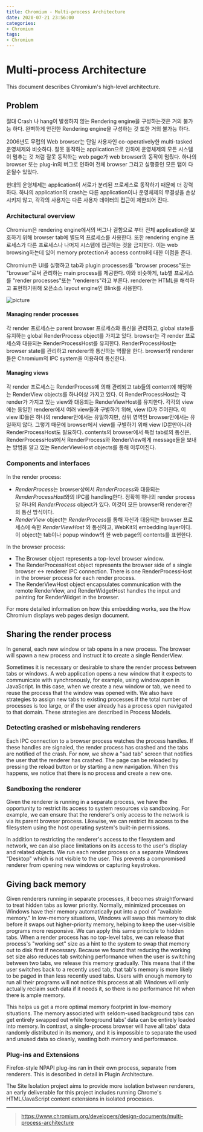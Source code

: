```yaml
---
title: Chromium - Multi-process Architecture
date: 2020-07-21 23:56:00
categories:
- Chromium
tags:
- Chromium
---
```


# Multi-process Architecture

This document describes Chromium's high-level architecture.

## Problem

절대 Crash 나 hang이 발생하지 않는 Rendering engine을 구성하는것은 거의 불가능 하다. 완벽하게 안전한 Rendering engine을 구성하는 것 또한 거의 불가능 하다.

2006년도 무렵의 Web browser는 단일 사용자인 co-operatively한 multi-tasked 운영체제와 비슷하다. 잘못 동작하는 application으로 인하여 운영체제의 모든 시스템이 멈추는 것 처럼 잘못 동작하는 web page가 web browser의 동작이 멈췄다. 하나의 browser 또는 plug-in의 버그로 인하여 전체 browser 그리고 실행중인 모든 탭이 다운될수 있었다.

현대의 운영체제는 application이 서로가 분리된 프로세스로 동작하기 때문에 더 강력하다. 하나의 application의 crash는 다른 application이나 운영체제의 무결성을 손상시키지 않고, 각각의 사용자는 다른 사용자 데이터의 접근이 제한되어 진다.

### Architectural overview

Chromium은 rendering engine에서의 버그나 결함으로 부터 전체 application을 보호하기 위해 browser tab에 별도의 프로세스를 사용한다. 또한 rendering engine 프로세스가 다른 프로세스나 나머지 시스템에 접근하는 것을 금지한다. 이는 web browsing하는데 있어 memory protection과 access control에 대한 이점을 준다. 

Chromium은 UI를 실행하고 tab과 plugin processes를 "browser process"또는 "browser"로써 관리하는 main process를 제공한다. 아와 비슷하게, tab별 프로세스를 "render processes"또는 "renderers"라고 부른다. renderer는 HTML을 해석하고 표현하기위해 오픈소스 layout engine인 Blink를 사용한다.

![picture](https://www.chromium.org/_/rsrc/1220197832277/developers/design-documents/multi-process-architecture/arch.png)

#### Managing render processes

각 render 프로세스는 parent browser 프로세스와 통신을 관리하고, global state를 유지하는 global RenderProcess object를 가지고 있다. browser는 각 render 프로세스와 대응되는 RenderProcessHost를 유지한다. RenderProcessHost는 browser state를 관리하고 renderer와 통신하는 역활을 한다. browser와 renderer들은 Chromium의 IPC system을 이용하여 통신한다.

#### Managing views

각 render 프로세스는 RenderProcess에 의해 관리되고 tab들의 content에 해당하는 RenderView objects를 하나이상 가지고 있다. 이 RenderProcessHost는 각 render가 가지고 있는 view와 대응되는 RenderViewHost를 유지한다. 각각의 view에는 동일한 renderer에서 여러 view들과 구별하기 위해, view ID가 주어진다. 이 view ID들은 하나의 renderer안에서는 유일하지만, 상위 영역인 browser안에서는 유일하지 않다. 그렇기 때문에 browser에서 view를 구별하기 위해 view ID뿐만아니라 RenderProcessHost도 필요하다. contents의 browser에서 특정 tab로의 통신은, RenderProcessHost에서 RenderProcess와 RenderView에게 message들을 보내는 방법을 알고 있는 RenderViewHost objects를 통해 이루어진다.

### Components and interfaces

In the render process:
 - *RenderProcess*는 browser상에서 *RenderProcess*와 대응되는 *RenderProcessHost*와의 IPC를 handling한다. 정확히 하나의 render process당 하나의 *RenderProcess* object가 있다. 이것이 모든 browser와 renderer간의 통신 방식이다.
 - *RenderView* object는 *RenderProcess*를 통해 자신과 대응되는 browser 프로세스에 속한 *RenderViewHost* 와 통신하고, WebKit의 embedding layer이다. 이 object는 tab이나 popup window의 한 web page의 contents를 표현한다.

In the browser process:
 - The Browser object represents a top-level browser window.
 - The RenderProcessHost object represents the browser side of a single browser ↔ renderer IPC connection. There is one RenderProcessHost in the browser process for each render process.
 - The RenderViewHost object encapsulates communication with the remote RenderView, and RenderWidgetHost handles the input and painting for RenderWidget in the browser.

For more detailed information on how this embedding works, see the How Chromium displays web pages design document.

## Sharing the render process

In general, each new window or tab opens in a new process. The browser will spawn a new process and instruct it to create a single RenderView.

Sometimes it is necessary or desirable to share the render process between tabs or windows. A web application opens a new window that it expects to communicate with synchronously, for example, using window.open in JavaScript. In this case, when we create a new window or tab, we need to reuse the process that the window was opened with. We also have strategies to assign new tabs to existing processes if the total number of processes is too large, or if the user already has a process open navigated to that domain. These strategies are described in Process Models.

### Detecting crashed or misbehaving renderers

Each IPC connection to a browser process watches the process handles. If these handles are signaled, the render process has crashed and the tabs are notified of the crash. For now, we show a "sad tab" screen that notifies the user that the renderer has crashed. The page can be reloaded by pressing the reload button or by starting a new navigation. When this happens, we notice that there is no process and create a new one.

### Sandboxing the renderer

Given the renderer is running in a separate process, we have the opportunity to restrict its access to system resources via sandboxing. For example, we can ensure that the renderer's only access to the network is via its parent browser process. Likewise, we can restrict its access to the filesystem using the host operating system's built-in permissions.

In addition to restricting the renderer's access to the filesystem and network, we can also place limitations on its access to the user's display and related objects. We run each render process on a separate Windows "Desktop" which is not visible to the user. This prevents a compromised renderer from opening new windows or capturing keystrokes.

## Giving back memory

Given renderers running in separate processes, it becomes straightforward to treat hidden tabs as lower priority. Normally, minimized processes on Windows have their memory automatically put into a pool of "available memory." In low-memory situations, Windows will swap this memory to disk before it swaps out higher-priority memory, helping to keep the user-visible programs more responsive. We can apply this same principle to hidden tabs. When a render process has no top-level tabs, we can release that process's "working set" size as a hint to the system to swap that memory out to disk first if necessary. Because we found that reducing the working set size also reduces tab switching performance when the user is switching between two tabs, we release this memory gradually. This means that if the user switches back to a recently used tab, that tab's memory is more likely to be paged in than less recently used tabs. Users with enough memory to run all their programs will not notice this process at all: Windows will only actually reclaim such data if it needs it, so there is no performance hit when there is ample memory.

This helps us get a more optimal memory footprint in low-memory situations. The memory associated with seldom-used background tabs can get entirely swapped out while foreground tabs' data can be entirely loaded into memory. In contrast, a single-process browser will have all tabs' data randomly distributed in its memory, and it is impossible to separate the used and unused data so cleanly, wasting both memory and performance.

### Plug-ins and Extensions

Firefox-style NPAPI plug-ins ran in their own process, separate from renderers. This is described in detail in Plugin Architecture. 

The Site Isolation project aims to provide more isolation between renderers, an early deliverable for this project includes running Chrome's HTML/JavaScript content extensions in isolated processes.

---

> https://www.chromium.org/developers/design-documents/multi-process-architecture